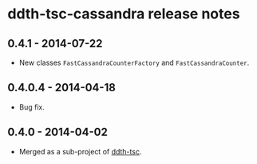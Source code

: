 ddth-tsc-cassandra release notes
================================

0.4.1 - 2014-07-22
------------------
- New classes `FastCassandraCounterFactory` and `FastCassandraCounter`.


0.4.0.4 - 2014-04-18
--------------------
- Bug fix.


0.4.0 - 2014-04-02
------------------
- Merged as a sub-project of [ddth-tsc](https://github.com/DDTH/ddth-tsc).
